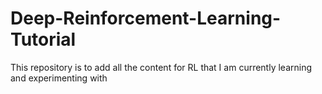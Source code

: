 # Deep-Reinforcement-Learning-Tutorial
This repository is to add all the content for RL that I am currently learning and experimenting with
